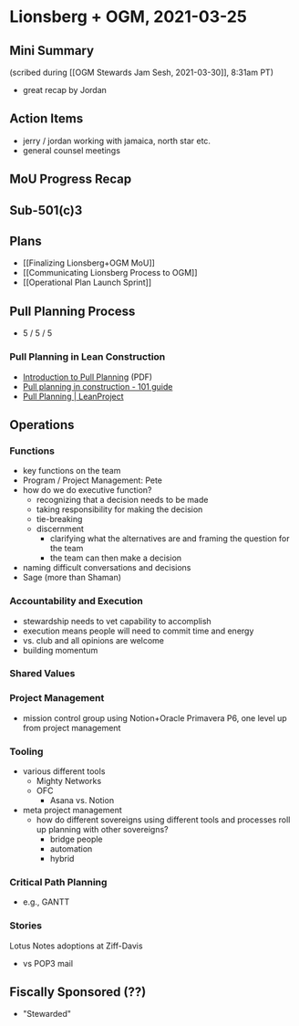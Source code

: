 # Lionsberg + OGM, 2021-03-25

## Mini Summary
(scribed during [[OGM Stewards Jam Sesh, 2021-03-30]], 8:31am PT)
- great recap by Jordan

## Action Items
- jerry / jordan working with jamaica, north star etc.
- general counsel meetings

## MoU Progress Recap

## Sub-501(c)3

## Plans
- [[Finalizing Lionsberg+OGM MoU]]
- [[Communicating Lionsberg Process to OGM]]
- [[Operational Plan Launch Sprint]]

## Pull Planning Process
- 5 / 5 / 5

### Pull Planning in Lean Construction
- [Introduction to Pull Planning](https://leanconstruction.org/media/docs/deliveryGuide/Appendix7.pdf) (PDF)
- [Pull planning in construction \- 101 guide](https://www.letsbuild.com/blog/pull-planning-in-construction)
- [Pull Planning \| LeanProject](https://www.leanproject.com/what-we-do/key-components/lean-tools-techniques/pull-planning/)

## Operations

### Functions
- key functions on the team
- Program / Project Management: Pete
- how do we do executive function?
	- recognizing that a decision needs to be made
	- taking responsibility for making the decision
	- tie-breaking
	- discernment
		- clarifying what the alternatives are and framing the question for the team
		- the team can then make a decision 
- naming difficult conversations and decisions
- Sage (more than Shaman)

### Accountability and Execution
- stewardship needs to vet capability to accomplish
- execution means people will need to commit time and energy
- vs. club and all opinions are welcome
- building momentum

### Shared Values

### Project Management

- mission control group using Notion+Oracle Primavera P6, one level up from project management

### Tooling
- various different tools
	- Mighty Networks
	- OFC
		- Asana vs. Notion
- meta project management
	- how do different sovereigns using different tools and processes roll up planning with other sovereigns?
		- bridge people
		- automation
		- hybrid

### Critical Path Planning
- e.g., GANTT

### Stories

Lotus Notes adoptions at Ziff-Davis
- vs POP3 mail

## Fiscally Sponsored (??)

- "Stewarded"